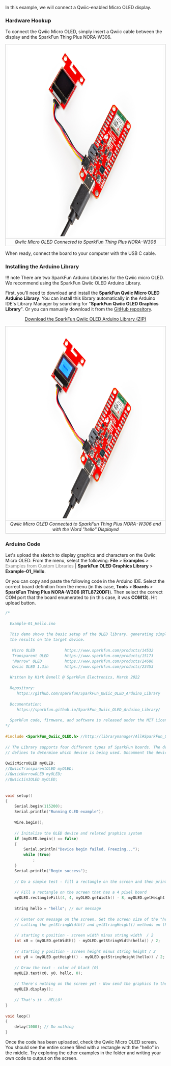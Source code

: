 

In this example, we will connect a Qwiic-enabled Micro OLED display.



### Hardware Hookup

To connect the Qwiic Micro OLED, simply insert a Qwiic cable between the display and the SparkFun Thing Plus NORA-W306.

<div style="text-align: center;">
  <table>
    <tr style="vertical-align:middle;">
     <td style="text-align: center; vertical-align: middle; border: solid 1px #cccccc;"><a href="../assets/img/WRL-21637_Thing_Plus_NORA-W306_Qwiic_Enabled_Device_OLED.jpg"><img src="../assets/img/WRL-21637_Thing_Plus_NORA-W306_Qwiic_Enabled_Device_OLED.jpg" width="600px" height="600px" alt="Qwiic Micro OLED Connected to SparkFun Thing Plus NORA-W306"></a></td>
    </tr>
    <tr style="vertical-align:middle;">
     <td style="text-align: center; vertical-align: middle; border: solid 1px #cccccc;"><i>Qwiic Micro OLED Connected to SparkFun Thing Plus NORA-W306</i></td>
    </tr>
  </table>
</div>

When ready, connect the board to your computer with the USB C cable.



### Installing the Arduino Library

!!! note
    There are two SparkFun Arduino Libraries for the Qwiic micro OLED. We recommend using the SparkFun Qwiic OLED Arduino Library.

First, you&apos;ll need to download and install the **SparkFun Qwiic Micro OLED Arduino Library**. You can install this library automatically in the Arduino IDE&apos;s Library Manager by searching for "**SparkFun Qwiic OLED Graphics Library**". Or you can manually download it from the [GitHub repository](https://github.com/sparkfun/SparkFun_Qwiic_OLED_Arduino_Library).

<div style="text-align: center"><a href="https://github.com/sparkfun/SparkFun_Qwiic_OLED_Arduino_Library/archive/refs/heads/main.zip" class="md-button">Download the SparkFun Qwiic OLED Arduino Library (ZIP)</a></div>

<div style="text-align: center;">
  <table>
    <tr style="vertical-align:middle;">
     <td style="text-align: center; vertical-align: middle; border: solid 1px #cccccc;"><a href="../assets/img/WRL-21637_Thing_Plus_NORA-W306_Qwiic_OLED_Hello_World.jpg"><img src="../assets/img/WRL-21637_Thing_Plus_NORA-W306_Qwiic_OLED_Hello_World.jpg" width="600px" height="600px" alt="Qwiic Micro OLED Connected to SparkFun Thing Plus NORA-W306 and with the Word &quot;hello&quot; Displayed"></a></td>
    </tr>
    <tr style="vertical-align:middle;">
     <td style="text-align: center; vertical-align: middle; border: solid 1px #cccccc;"><i>Qwiic Micro OLED Connected to SparkFun Thing Plus NORA-W306 and with the Word &quot;hello&quot; Displayed</i></td>
    </tr>
  </table>
</div>



### Arduino Code

Let&apos;s upload the sketch to display graphics and characters on the Qwiic Micro OLED. From the menu, select the following: **File** > **Examples** > <font style="color:gray">Examples from Custom Libraries</font> | **SparkFun OLED Graphics Library** > **Example-01_Hello**.

Or you can copy and paste the following code in the Arduino IDE. Select the correct board definition from the menu (in this case, **Tools** > **Boards** > **SparkFun Thing Plus NORA-W306 (RTL8720DF)**). Then select the correct COM port that the board enumerated to (in this case, it was **COM13**). Hit upload button.

``` C++
/*

  Example-01_Hello.ino

  This demo shows the basic setup of the OLED library, generating simple graphics and displaying
  the results on the target device.

   Micro OLED             https://www.sparkfun.com/products/14532
   Transparent OLED       https://www.sparkfun.com/products/15173
   "Narrow" OLED          https://www.sparkfun.com/products/24606
   Qwiic OLED 1.3in       https://www.sparkfun.com/products/23453

  Written by Kirk Benell @ SparkFun Electronics, March 2022

  Repository:
     https://github.com/sparkfun/SparkFun_Qwiic_OLED_Arduino_Library

  Documentation:
     https://sparkfun.github.io/SparkFun_Qwiic_OLED_Arduino_Library/

  SparkFun code, firmware, and software is released under the MIT License(http://opensource.org/licenses/MIT).
*/

#include <SparkFun_Qwiic_OLED.h> //http://librarymanager/All#SparkFun_Qwiic_OLED

// The Library supports four different types of SparkFun boards. The demo uses the following
// defines to determine which device is being used. Uncomment the device being used for this demo.

QwiicMicroOLED myOLED;
//QwiicTransparentOLED myOLED;
//QwiicNarrowOLED myOLED;
//Qwiic1in3OLED myOLED;


void setup()
{
    Serial.begin(115200);
    Serial.println("Running OLED example");

    Wire.begin();

    // Initalize the OLED device and related graphics system
    if (myOLED.begin() == false)
    {
        Serial.println("Device begin failed. Freezing...");
        while (true)
            ;
    }
    Serial.println("Begin success");

    // Do a simple test - fill a rectangle on the screen and then print hello!

    // Fill a rectangle on the screen that has a 4 pixel board
    myOLED.rectangleFill(4, 4, myOLED.getWidth() - 8, myOLED.getHeight() - 8);

    String hello = "hello"; // our message

    // Center our message on the screen. Get the screen size of the "hello" string,
    // calling the getStringWidth() and getStringHeight() methods on the oled

    // starting x position - screen width minus string width  / 2
    int x0 = (myOLED.getWidth() - myOLED.getStringWidth(hello)) / 2;

    // starting y position - screen height minus string height / 2
    int y0 = (myOLED.getHeight() - myOLED.getStringHeight(hello)) / 2;

    // Draw the text - color of black (0)
    myOLED.text(x0, y0, hello, 0);

    // There's nothing on the screen yet - Now send the graphics to the device
    myOLED.display();

    // That's it - HELLO!
}

void loop()
{
    delay(1000); // Do nothing
}
```

Once the code has been uploaded, check the Qwiic Micro OLED screen. You should see the entire screen filled with a rectangle with the "hello" in the middle. Try exploring the other examples in the folder and writing your own code to output on the screen.
